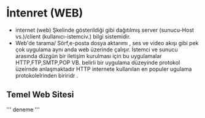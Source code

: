 # İntenret (WEB)
* internet (web) Şkelinde gösterildiği gibi dağıtılmış server (sunucu-Host vs.)/client (kullanıcı-istemciv.)
bilgi sistemidir.
* Web'de tarama/ Sörf,e-posta dosya aktarımı , ses ve video akışı gibi pek çok uygulama aynı anda web üzerinde
çalışır. İstemci ve sunucu arasında düzgün bir iletişim kurulması için bu uygulamalar HTTP,FTP,SMTP,POP VB. belirli bir uygulama
düzeyinde protokol üzeirnde anlaşmaktadır
HTTP internete kullanılan en populer ugulama protokolelrinden biriridr .
## Temel Web Sitesi

''' deneme '''
